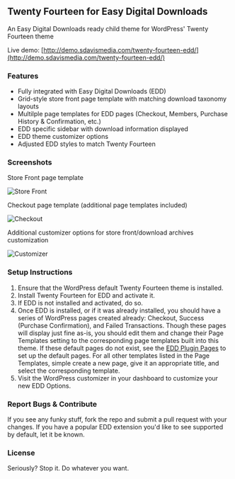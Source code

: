 Twenty Fourteen for Easy Digital Downloads
------

An Easy Digital Downloads ready child theme for WordPress' Twenty Fourteen theme

Live demo: [http://demo.sdavismedia.com/twenty-fourteen-edd/](http://demo.sdavismedia.com/twenty-fourteen-edd/)

### Features

* Fully integrated with Easy Digital Downloads (EDD)
* Grid-style store front page template with matching download taxonomy layouts
* Multilple page templates for EDD pages (Checkout, Members, Purchase History & Confirmation, etc.)
* EDD specific sidebar with download information displayed
* EDD theme customizer options
* Adjusted EDD styles to match Twenty Fourteen

### Screenshots

Store Front page template

![Store Front](http://seandavis.co/wp-content/uploads/2014/02/store-front.png "Store Front")

Checkout page template (additional page templates included)

![Checkout](http://seandavis.co/wp-content/uploads/2014/02/checkout.png "Checkout")

Additional customizer options for store front/download archives customization

![Customizer](http://seandavis.co/wp-content/uploads/2014/02/customizer.png "Customizer")

### Setup Instructions

1. Ensure that the WordPress default Twenty Fourteen theme is installed.
2. Install Twenty Fourteen for EDD and activate it. 
3. If EDD is not installed and activated, do so. 
4. Once EDD is installed, or if it was already installed, you should have a series of WordPress pages created already: Checkout, Success (Purchase Confirmation), and Failed Transactions. Though these pages will display just fine as-is, you should edit them and change their Page Templates setting to the corresponding page templates built into this theme. If these default pages do not exist, see the [EDD Plugin Pages](https://easydigitaldownloads.com/docs/the-plugin-pages/) to set up the default pages. For all other templates listed in the Page Templates, simple create a new page, give it an appropriate title, and select the corresponding template.
5. Visit the WordPress customizer in your dashboard to customize your new EDD Options.

### Report Bugs & Contribute

If you see any funky stuff, fork the repo and submit a pull request with your changes. If you have a popular EDD extension you'd like to see supported by default, let it be known.

### License

Seriously? Stop it. Do whatever you want.

